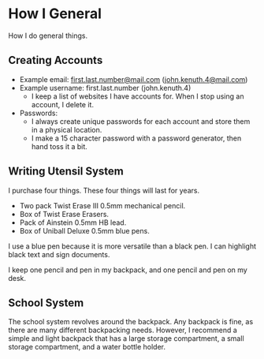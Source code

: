 # How I General

How I do general things.

## Creating Accounts

- Example email: first.last.number@mail.com (john.kenuth.4@mail.com)
- Example username: first.last.number (john.kenuth.4)
  - I keep a list of websites I have accounts for. When I stop using an account, I delete it.
- Passwords:
  - I always create unique passwords for each account and store them in a physical location.
  - I make a 15 character password with a password generator, then hand toss it a bit.

## Writing Utensil System

I purchase four things. These four things will last for years.

- Two pack Twist Erase III 0.5mm mechanical pencil.
- Box of Twist Erase Erasers.
- Pack of Ainstein 0.5mm HB lead.
- Box of Uniball Deluxe 0.5mm blue pens.

I use a blue pen because it is more versatile than a black pen. I can highlight black text and sign documents.

I keep one pencil and pen in my backpack, and one pencil and pen on my desk.

## School System

The school system revolves around the backpack. Any backpack is fine, as there are many different backpacking needs. However, I recommend a simple and light backpack that has a large storage compartment, a small storage compartment, and a water bottle holder.

